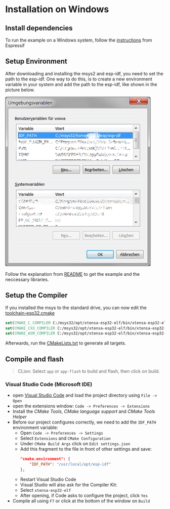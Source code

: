 # Installation on Windows

## Install dependencies

To run the example on a Windows system, follow the [instructions](https://docs.espressif.com/projects/esp-idf/en/latest/get-started/windows-setup.html)
from Espressif 



## Setup Environment

After downloading and installing the msys2 and esp-idf, you need to set the path to the esp-idf. 
One way to do this, is to create a new environment variable in your system and add the path to the esp-idf, 
like shown in the picture below.

![environment-variable](files/env_variable.png)

Follow the explanation from [README](README.md) to get the example and the neccessary libraries.

## Setup the Compiler
If you installed the msys to the standard drive, you can now edit the [toolchain-esp32.cmake](../esp-idf/tools/cmake/toolchain-esp32.cmake)
```cmake
set(CMAKE_C_COMPILER C:/msys32/opt/xtensa-esp32-elf/bin/xtensa-esp32-elf-gcc.exe)
set(CMAKE_CXX_COMPILER C:/msys32/opt/xtensa-esp32-elf/bin/xtensa-esp32-elf-g++.exe)
set(CMAKE_ASM_COMPILER C:/msys32/opt/xtensa-esp32-elf/bin/xtensa-esp32-elf-gcc.exe)
```
 Afterwards, run the [CMakeLists.txt](CMakeLists.txt) to generate all targets.
 
## Compile and flash

> CLion: Select `app` or `app-flash` to build and flash, then click on build.

### Visual Studio Code (Microsoft IDE)

- open [Visual Studio Code]() and load the project directory using `File -> Open`
- open the extensions window: `Code -> Preferences -> Extensions`
- Install the *CMake Tools*, *CMake language support* and *CMake Tools Helper*
- Before our project configures correctly, we need to add the `IDF_PATH` environment variable:
    - Open `Code -> Preferences -> Settings`
    - Select `Extensions` and `CMake Configuration`
    - Under `CMake Build Args` click on `Edit settings.json`
    - Add this fragment to the file in front of other settings and save:
        ```json
        "cmake.environment": {
            "IDF_PATH": "/usr/local/opt/esp-idf"
        },
        ```
    - Restart Visual Studio Code
    - Visual Studio will also ask for the Compiler Kit:
    - Select `xtensa-esp32-elf`
    - After opening, if Code asks to configure the project, click `Yes`
- Compile all using `F7` or click at the bottom of the window on `Build`
